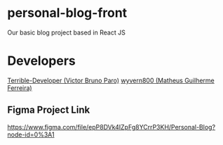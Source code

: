 # personal-blog-front
Our basic blog project based in React JS

# Developers
[Terrible-Developer (Victor Bruno Paro)](http://github.com/terrible-developer)
[wyvern800 (Matheus Guilherme Ferreira)](http://github.com/terrible-developer)

## Figma Project Link
https://www.figma.com/file/epP8DVk4IZpFg8YCrrP3KH/Personal-Blog?node-id=0%3A1
